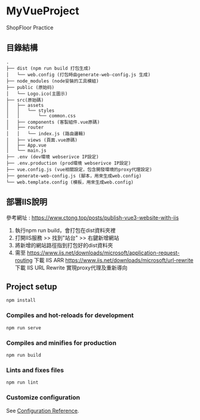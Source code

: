 # MyVueProject
ShopFloor Practice

## 目錄結構
```
.
├── dist (npm run build 打包生成)
│   └── web.config (打包時由generate-web-config.js 生成)
├── node_modules (node安裝的工具模組)
├── public (原始码)
│   └── Logo.ico(主圖示)
├── src(原始碼)
│   ├── assets 
│   │   └── styles 
│   │       └── common.css 
│   ├── components (客製組件.vue原碼)
│   ├── router 
│   │   └── index.js (路由邏輯)
│   ├── views (頁面.vue原碼)
│   ├── App.vue 
│   └── main.js 
├── .env (dev環境 webserivce IP設定)
├── .env.production (prod環境 webserivce IP設定)
├── vue.config.js (vue相關設定，包含開發環境的proxy代理設定)
├── generate-web-config.js (腳本，用來生成web.config)
└── web.template.config (模板，用來生成web.config)
```

## 部署IIS說明
參考網址 : https://www.ctong.top/posts/publish-vue3-website-with-iis  
1. 執行npm run build，會打包在dist資料夾裡
2. 打開IIS服務 >> 找到"站台" >> 右鍵新增網站
3. 將新增的網站路徑指到打包好的dist資料夾
4. 需至 https://www.iis.net/downloads/microsoft/application-request-routing  下載 IIS ARR 
   https://www.iis.net/downloads/microsoft/url-rewrite  下載 IIS URL Rewrite
   實現proxy代理及重新導向


## Project setup
```
npm install
```

### Compiles and hot-reloads for development
```
npm run serve
```

### Compiles and minifies for production
```
npm run build
```

### Lints and fixes files
```
npm run lint
```

### Customize configuration
See [Configuration Reference](https://cli.vuejs.org/config/).
